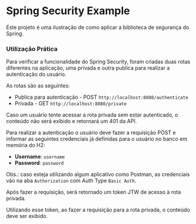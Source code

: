 # Spring Security Example

Este projeto é uma ilustração de como aplicar a biblioteca de segurança do Spring.

### Utilização Prática 

Para verificar a funcionalidade do Spring Security, foram criadas duas rotas diferentes na aplicação, uma privada e outra publica para realizar a autenticação do usuário.

As rotas são as seguintes:

- Publica para autenticação - POST `http://localhost:8080/authenticate`
- Privada - GET `http://localhost:8080/private`


Caso um usuário tente acessar a rota privada sem estar autenticado, o conteúdo não será exibido e retornará um 401 da API.

Para realizar a autenticação o usuário deve fazer a requisição POST e informar as seguintes credenciais já definidas para o usuário no banco em memória do H2:

- **Username**: `username`
- **Password**: `password`

Obs.: caso esteja utilizando algum aplicativo como Postman, as credenciais vão na aba `Authorization` com Auth Type `Basic Auth`.

Após fazer a requisição, será retornado um token JTW de acesso à rota privada. 

Utilizando esse token, ao fazer a requisição para a rota privada, o conteúdo deve ser exibido.
